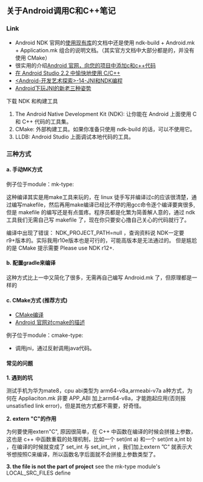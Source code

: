 ## 关于Android调用C和C++笔记

### Link
- Android NDK 官网的[使用现有库](https://developer.android.com/ndk/guides/libs.html)的文档中还是使用  ndk-build + Android.mk + Application.mk 组合的说明文档。（其实官方文档中大部分都是的，并没有使用 CMake）
- 很实用的介绍[Android 官网，向您的项目中添加c和c++代码](https://developer.android.com/studio/projects/add-native-code.html?hl=zh-cn)
- [在 Android Studio 2.2 中愉快地使用 C/C++](http://wl9739.github.io/2016/09/21/%E5%9C%A8-Android-Studio-2-2-%E4%B8%AD%E6%84%89%E5%BF%AB%E5%9C%B0%E4%BD%BF%E7%94%A8-C-C-md/)
- [<Android-开发艺术探索>-14-JNI和NDK编程](http://szysky.com/2016/08/26/%E3%80%8AAndroid-%E5%BC%80%E5%8F%91%E8%89%BA%E6%9C%AF%E6%8E%A2%E7%B4%A2%E3%80%8B-14-JNI%E5%92%8CNDK%E7%BC%96%E7%A8%8B/)
- [Android下玩JNI的新老三种姿势](http://blog.csdn.net/mabeijianxi/article/details/68525164)

下载 NDK 和构建工具
1. The Android Native Development Kit (NDK): 让你能在 Android 上面使用 C 和 C++ 代码的工具集。
2. CMake: 外部构建工具。如果你准备只使用 ndk-build 的话，可以不使用它。
3. LLDB: Android Studio 上面调试本地代码的工具。

### 三种方式
#### a. 手动MK方式
例子位于module：mk-type:

这种编译其实是用make工具来玩的，在 linux 徒手写并编译过c的应该很清楚，通过编写makefile，然后再用make编译已经比不停的用gcc命令逐个编译要爽很多,但是 makefile 的编写还是有点蛋疼。程序员都是化繁为简善解人意的，通过 ndk 工具我们无需自己写 makefile 了，现在你只要安心撸自己关心的代码就行了。

编译中出现了错误： 
NDK_PROJECT_PATH=null ，查询资料说 NDK一定要r9+版本的。实际我用r10e版本也是可行的，可能高版本是无法通过的。
但是尴尬的是 CMake 提示需要 Please use NDK r12+.

#### b. 配置gradle来编译
这种方式比上一中又简化了很多，无需再自己编写 Android.mk 了，但原理都是一样的

#### c. CMake方式 (推荐方式)
- [CMake编译](http://www.jianshu.com/p/6332418b12b1)
- [Android 官网对cmake的描述](https://developer.android.com/ndk/guides/cmake.html)

例子位于module：cmake-type:
- 调用jni，通过反射调用java代码。

#### 常见的问题
**1. 遇到的坑**

测试手机为华为mate8，cpu abi类型为 arm64-v8a,armeabi-v7a
a种方式，为何在 Appliaciton.mk 非要 APP_ABI 加上arm64-v8a，才能跑起应用(否则报 unsatisfied link
 error)，但是其他方式都不需要，好奇怪。

**2. extern "C"的作用**

为何要使用extern"C",
原因很简单，在 C++ 中函数在编译的时候会拼接上参数，这也是 c++ 中函数重载的处理机制，比如一个 set(int a) 和一个 set(int a,int b) ，在编译的时候就变成了 set_int 与 set_int_int ，我们加上extern ”C“ 就表示大爷想按照C来编译，所以函数名字后面就不会拼接上参数类型了。

**3. the file is not the part of project**
see the mk-type module's LOCAL_SRC_FILES define